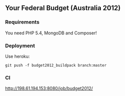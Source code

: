 ## Your Federal Budget (Australia 2012)

### Requirements ###

You need PHP 5.4, MongoDB and Composer!

### Deployment ###

Use heroku:

`git push -f budget2012_buildpack branch:master`

### CI ###

http://198.61.194.153:8080/job/budget2012/
